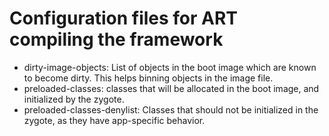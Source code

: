 # Configuration files for ART compiling the framework

* dirty-image-objects: List of objects in the boot image which are known to
  become dirty. This helps binning objects in the image file.
* preloaded-classes: classes that will be allocated in the boot image, and
  initialized by the zygote.
* preloaded-classes-denylist: Classes that should not be initialized in the
  zygote, as they have app-specific behavior.
